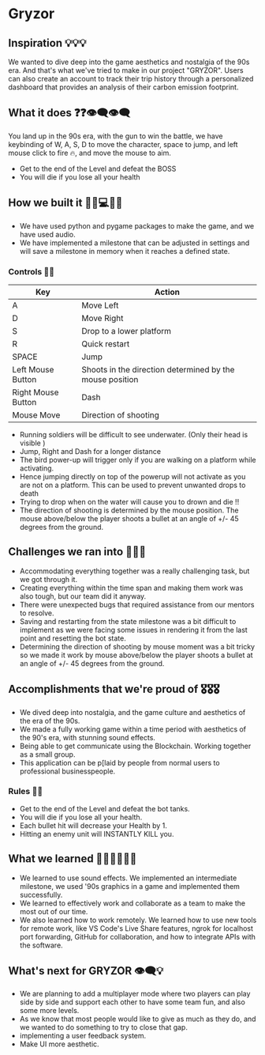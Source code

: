 # Gryzor

## Inspiration 💡💡💡

We wanted to dive deep into the game aesthetics and nostalgia of the 90s era. And that's what we've tried to make in our project "GRYZOR". Users can also create an account to track their trip history through a personalized dashboard that provides an analysis of their carbon emission footprint.

## What it does ❓❓👁️‍🗨️👁️‍🗨️

You land up in the 90s era, with the gun to win the battle, we have keybinding of W, A, S, D to move the character, space to jump, and left mouse click to fire 🔥, and move the mouse to aim.

- Get to the end of the Level and defeat the BOSS
- You will die if you lose all your health

## How we built it 🙆‍♂️💻🙆‍♂️

- We have used python and pygame packages to make the game, and we have used audio.
- We have implemented a milestone that can be adjusted in settings and will save a milestone in memory when it reaches a defined state.

### Controls 📝📝

Key | Action
---|---
A | Move Left
D | Move Right
S | Drop to a lower platform
R | Quick restart
SPACE | Jump
Left Mouse Button | Shoots in the direction determined by the mouse position
Right Mouse Button |Dash
Mouse Move | Direction of shooting

- Running soldiers will be difficult to see underwater. (Only their head is visible )
- Jump, Right and Dash for a longer distance
- The bird power-up will trigger only if you are walking on a platform while activating.
- Hence jumping directly on top of the powerup will not activate as you are not on a platform. This can be
used to prevent unwanted drops to death
- Trying to drop when on the water will cause you to drown and die !!
- The direction of shooting is determined by the mouse position. The mouse above/below the player shoots a bullet at an angle of +/- 45 degrees 
from the ground.

## Challenges we ran into 🏃🏃🏃

- Accommodating everything together was a really challenging task, but we got through it.
- Creating everything within the time span and making them work was also tough, but our team did it anyway.
- There were unexpected bugs that required assistance from our mentors to resolve.
- Saving and restarting from the state milestone was a bit difficult to implement as we were facing some issues in rendering it from the last point and resetting the bot state.
- Determining the direction of shooting by mouse moment was a bit tricky so we made it work by mouse above/below the player shoots a bullet at an angle of +/- 45 degrees from the ground.

## Accomplishments that we're proud of 🎖️🎖️🎖️

- We dived deep into nostalgia, and the game culture and aesthetics of the era of the 90s.
- We made a fully working game within a time period with aesthetics of the 90's era, with stunning sound effects.
- Being able to get communicate using the Blockchain. Working together as a small group.
- This application can be p[laid by people from normal users to professional businesspeople.

### Rules 📜📜

- Get to the end of the Level and defeat the bot tanks.
- You will die if you lose all your health.
- Each bullet hit will decrease your Health by 1.
- Hitting an enemy unit will INSTANTLY KILL you.

## What we learned 🙇‍♂️📝🙇‍♂️📝
 
- We learned to use sound effects. We implemented an intermediate milestone, we used '90s graphics in a game and implemented them successfully.
- We learned to effectively work and collaborate as a team to make the most out of our time.
- We also learned how to work remotely. We learned how to use new tools for remote work, like VS Code's Live Share features, ngrok for localhost port forwarding, GitHub for collaboration, and how to integrate APIs with the software.

## What's next for GRYZOR 👁️‍🗨️💡

- We are planning to add a multiplayer mode where two players can play side by side and support each other to have some team fun, and also some more levels.
- As we know that most people would like to give as much as they do, and we wanted to do something to try to close that gap.
- implementing a user feedback system.
- Make UI more aesthetic.

